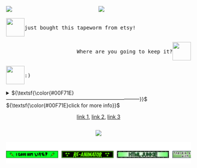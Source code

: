 <img src="https://files.catbox.moe/okf29a.gif" width="50%" align="left">
<!-- make sure gif you're using has the right dimensions. make sure to leave transparent space to the right. -->

<img src="https://readme-typing-svg.herokuapp.com?font=Fira+Code&pause=1000&color=00F71E&repeat=false&width=235&lines=SMS+%E2%80%A2+FUTABA+SAKURA">
<!-- if u plan on replacing this, go to https://readme-typing-svg.herokuapp.com/demo/ - but make sure you set the width at 235! -->


<!-- dialog 1 , make sure ur icon pngs are 50x50 -->
<p align="left"> <img src="https://file.garden/ZlwiKgzAvyz0wLRz/aaaa/taba" width="50" height="50" align="left"> <kbd><br>just bought this tapeworm from etsy!<br>&nbsp;  </kbd> </p>

<!-- dialog 2 -->
<p align="right"> <img src="https://file.garden/ZlwiKgzAvyz0wLRz/aaaa/yusuke.png" width="50" height="50" align="right"> <kbd align="right"><br>Where are you going to keep it?<br>&nbsp;  </kbd></p>

<!-- dialog 3 -->
<p align="left"> <img src="https://file.garden/ZlwiKgzAvyz0wLRz/aaaa/taba" width="50" height="50" align="left"> <kbd><br> :) <br>&nbsp;  </kbd> </p>

<details>
  <!-- replace the #00F71E with any other hex color-->
 <summary> ${\textsf{\color{#00F71E}——————————————————————————}}$ 
 <br> ${\textsf{\color{#00F71E}click for more info}}$ 
 <br>

 <!-- replace hashtag with actual links-->  
 <p align="center"> 
 <a href="#">link 1</a>, 
 <a href="#">link 2</a>, 
 <a href="#">link 3</a> 
 </p>

</summary>

 <!-- add extra information here --> 
<li>test</li>
<li>test</li>
<li>test</li>
</details>

 <!-- optional, add a marquee. link has a tutorial on how to set up your own marquee -->
  <p align="center"><img src="https://komarev.com/ghpvc/?username=usernamehere&color=008C0D&style=for-the-badge&label=HACKED:"></p>
<a href="https://github.com/shinminase/marquee"> <img src="https://github.com/shinminase/shinminase/blob/main/images/svg/blinkiemarquee.svg"></img> </a>
